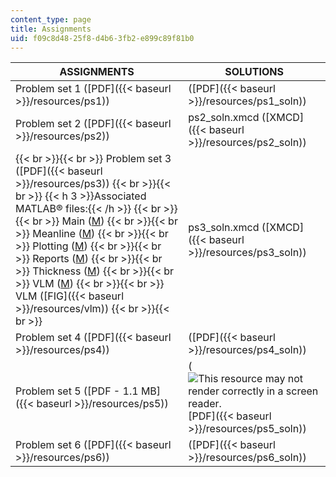```yaml
---
content_type: page
title: Assignments
uid: f09c8d48-25f8-d4b6-3fb2-e899c89f81b0
---
```


  

| ASSIGNMENTS | SOLUTIONS |
| --- | --- |
| Problem set 1 ([PDF]({{< baseurl >}}/resources/ps1)) | ([PDF]({{< baseurl >}}/resources/ps1_soln)) |
| Problem set 2 ([PDF]({{< baseurl >}}/resources/ps2)) | ps2\_soln.xmcd ([XMCD]({{< baseurl >}}/resources/ps2_soln)) |
|  {{< br >}}{{< br >}} Problem set 3 ([PDF]({{< baseurl >}}/resources/ps3)) {{< br >}}{{< br >}} {{< h 3 >}}Associated MATLAB® files:{{< /h >}} {{< br >}}{{< br >}} Main ([M](/courses/mechanical-engineering/2-611-marine-power-and-propulsion-fall-2006/assignments/main.m)) {{< br >}}{{< br >}} Meanline ([M](/courses/mechanical-engineering/2-611-marine-power-and-propulsion-fall-2006/assignments/meanline.m)) {{< br >}}{{< br >}} Plotting ([M](/courses/mechanical-engineering/2-611-marine-power-and-propulsion-fall-2006/assignments/plotting.m)) {{< br >}}{{< br >}} Reports ([M](/courses/mechanical-engineering/2-611-marine-power-and-propulsion-fall-2006/assignments/report.m)) {{< br >}}{{< br >}} Thickness ([M](/courses/mechanical-engineering/2-611-marine-power-and-propulsion-fall-2006/assignments/thickness.m)) {{< br >}}{{< br >}} VLM ([M](/courses/mechanical-engineering/2-611-marine-power-and-propulsion-fall-2006/assignments/vlm.m)) {{< br >}}{{< br >}} VLM ([FIG]({{< baseurl >}}/resources/vlm)) {{< br >}}{{< br >}}  | ps3\_soln.xmcd ([XMCD]({{< baseurl >}}/resources/ps3_soln)) |
| Problem set 4 ([PDF]({{< baseurl >}}/resources/ps4)) | ([PDF]({{< baseurl >}}/resources/ps4_soln)) |
| Problem set 5 ([PDF - 1.1 MB]({{< baseurl >}}/resources/ps5)) | (![This resource may not render correctly in a screen reader.](/images/inacessible.gif)[PDF]({{< baseurl >}}/resources/ps5_soln)) |
| Problem set 6 ([PDF]({{< baseurl >}}/resources/ps6)) | ([PDF]({{< baseurl >}}/resources/ps6_soln))